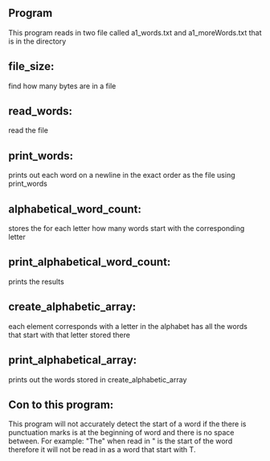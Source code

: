 ## Program
This program reads in two file called a1_words.txt and a1_moreWords.txt that is in the
directory

## file_size:
find how many bytes are in a file

## read_words:
read the file

## print_words:
prints out each word on a newline in the exact order as the file
using print_words

## alphabetical_word_count:
stores the for each letter how many
words start with the corresponding letter

## print_alphabetical_word_count:
prints the results

## create_alphabetic_array:
each element corresponds with a letter
in the alphabet has all the words that start with that letter stored there

## print_alphabetical_array:
prints out the words stored in create_alphabetic_array

## Con to this program:

This program will not accurately detect the start of a word if the there is
punctuation marks is at the beginning of word and there is no space between.
For example: "The" when read in " is the start of the word therefore it will not
be read in as a word that start with T.

